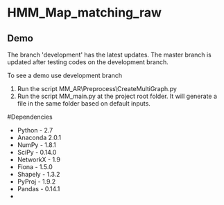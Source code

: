 # HMM_Map_matching_raw

## Demo
The branch 'development' has the latest updates. The master branch is updated after testing codes on the development branch.

To see a demo use development branch

1. Run the script MM_AR\Preprocess\CreateMultiGraph.py
2. Run the script MM_main.py at the project root folder. It will generate a file in the same folder based on default inputs.

#Dependencies
* Python - 2.7
* Anaconda 2.0.1
* NumPy - 1.8.1
* SciPy - 0.14.0
* NetworkX - 1.9
* Fiona - 1.5.0
* Shapely - 1.3.2
* PyProj - 1.9.2
* Pandas - 0.14.1 
* 
